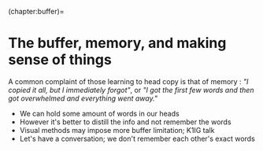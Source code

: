 (chapter:buffer)=
# The buffer, memory, and making sense of things

A common complaint of those learning to head copy is that of memory : _"I copied it all, but I immediately forgot"_, or _"I got the first few words and then got overwhelmed and everything went away."_

- We can hold some amount of words in our heads
- However it's better to distill the info and not remember the words
- Visual methods may impose more buffer limitation; K1IG talk
- Let's have a conversation; we don't remember each other's exact words
